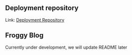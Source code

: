 ## Deployment repository

Link: [Deployment Repository](https://github.com/TranDangKhoi/froggy-blog-web)

## Froggy Blog

Currently under development, we will update README later
